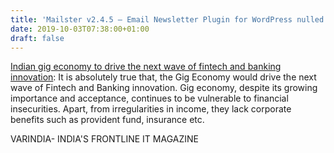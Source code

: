```yaml
---
title: 'Mailster v2.4.5 – Email Newsletter Plugin for WordPress nulled'
date: 2019-10-03T07:38:00+01:00
draft: false
---
```


[Indian gig economy to drive the next wave of fintech and banking innovation](https://varindia.com/news/indian-gig-economy-to-drive-the-next-wave-of-fintech-and-banking-innovation#.XZWXmaXZirA.blogger): It is absolutely true that, the Gig Economy would drive the next wave of Fintech and Banking innovation. Gig economy, despite its growing importance and acceptance, continues to be vulnerable to financial insecurities. Apart, from irregularities in income, they lack corporate benefits such as provident fund, insurance etc.  
  
VARINDIA- INDIA'S FRONTLINE IT MAGAZINE
